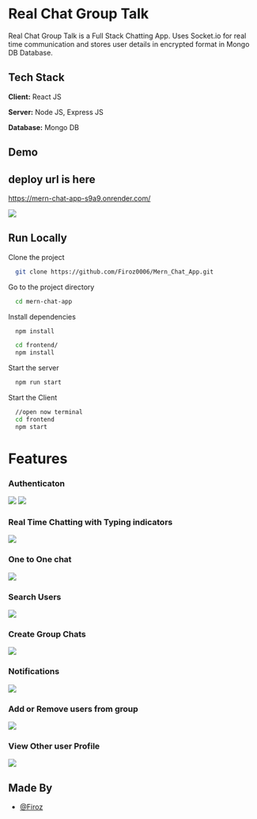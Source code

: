 
# Real Chat Group Talk

Real Chat Group Talk is a Full Stack Chatting App.
Uses Socket.io for real time communication and stores user details in encrypted format in Mongo DB Database.
## Tech Stack

**Client:** React JS

**Server:** Node JS, Express JS

**Database:** Mongo DB
  
## Demo

## deploy url is here

https://mern-chat-app-s9a9.onrender.com/


![](https://github.com/Firoz0006/Web_Development/blob/main/mern-chat-app/Snapshots/Screenshot%20(118).png)
## Run Locally

Clone the project

```bash
  git clone https://github.com/Firoz0006/Mern_Chat_App.git
```

Go to the project directory

```bash
  cd mern-chat-app
```

Install dependencies

```bash
  npm install
```

```bash
  cd frontend/
  npm install
```

Start the server

```bash
  npm run start
```
Start the Client

```bash
  //open now terminal
  cd frontend
  npm start
```

  
# Features

### Authenticaton
![](https://github.com/Firoz0006/Web_Development/blob/main/mern-chat-app/Snapshots/Screenshot%20(118).png)
![](https://github.com/Firoz0006/Web_Development/blob/main/mern-chat-app/Snapshots/Screenshot%20(119).png)
### Real Time Chatting with Typing indicators
![](https://github.com/Firoz0006/Web_Development/blob/main/mern-chat-app/Snapshots/Screenshot%20(136).png)
### One to One chat
![](https://github.com/Firoz0006/Web_Development/blob/main/mern-chat-app/Snapshots/Screenshot%20(137).png)
### Search Users
![](https://github.com/Firoz0006/Web_Development/blob/main/mern-chat-app/Snapshots/Screenshot%20(138).png)
### Create Group Chats
![](https://github.com/Firoz0006/Web_Development/blob/main/mern-chat-app/Snapshots/Screenshot%20(139).png)
### Notifications 
![](https://github.com/Firoz0006/Web_Development/blob/main/mern-chat-app/Snapshots/Screenshot%20(140).png)
### Add or Remove users from group
![](https://github.com/Firoz0006/Web_Development/blob/main/mern-chat-app/Snapshots/Screenshot%20(141).png)
### View Other user Profile
![](https://github.com/Firoz0006/Web_Development/blob/main/mern-chat-app/Snapshots/Screenshot%20(142).png)
## Made By

- [@Firoz](https://github.com/Firoz0006)

  
